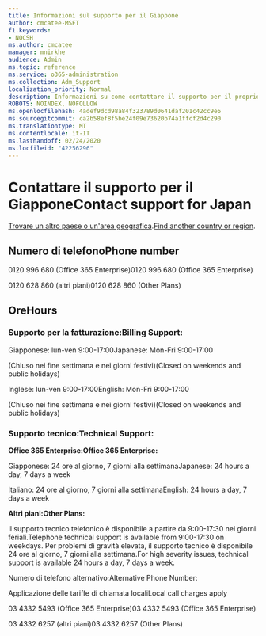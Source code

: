 ```yaml
---
title: Informazioni sul supporto per il Giappone
author: cmcatee-MSFT
f1.keywords:
- NOCSH
ms.author: cmcatee
manager: mnirkhe
audience: Admin
ms.topic: reference
ms.service: o365-administration
ms.collection: Adm_Support
localization_priority: Normal
description: Informazioni su come contattare il supporto per il proprio paese o area geografica.
ROBOTS: NOINDEX, NOFOLLOW
ms.openlocfilehash: 4adef9dcd98a84f323789d0641daf201c42cc9e6
ms.sourcegitcommit: ca2b58ef8f5be24f09e73620b74a1ffcf2d4c290
ms.translationtype: MT
ms.contentlocale: it-IT
ms.lasthandoff: 02/24/2020
ms.locfileid: "42256296"
---
```

# <a name="contact-support-for-japan"></a><span data-ttu-id="ac3d0-103">Contattare il supporto per il Giappone</span><span class="sxs-lookup"><span data-stu-id="ac3d0-103">Contact support for Japan</span></span>

<span data-ttu-id="ac3d0-104">[Trovare un altro paese o un'area geografica](../contact-support-for-business-products.md).</span><span class="sxs-lookup"><span data-stu-id="ac3d0-104">[Find another country or region](../contact-support-for-business-products.md).</span></span>

## <a name="phone-number"></a><span data-ttu-id="ac3d0-105">Numero di telefono</span><span class="sxs-lookup"><span data-stu-id="ac3d0-105">Phone number</span></span>
<span data-ttu-id="ac3d0-106">0120 996 680 (Office 365 Enterprise)</span><span class="sxs-lookup"><span data-stu-id="ac3d0-106">0120 996 680 (Office 365 Enterprise)</span></span>

<span data-ttu-id="ac3d0-107">0120 628 860 (altri piani)</span><span class="sxs-lookup"><span data-stu-id="ac3d0-107">0120 628 860 (Other Plans)</span></span>

## <a name="hours"></a><span data-ttu-id="ac3d0-108">Ore</span><span class="sxs-lookup"><span data-stu-id="ac3d0-108">Hours</span></span>
### <a name="billing-support"></a><span data-ttu-id="ac3d0-109">Supporto per la fatturazione:</span><span class="sxs-lookup"><span data-stu-id="ac3d0-109">Billing Support:</span></span>

<span data-ttu-id="ac3d0-110">Giapponese: lun-ven 9:00-17:00</span><span class="sxs-lookup"><span data-stu-id="ac3d0-110">Japanese: Mon-Fri 9:00-17:00</span></span>

<span data-ttu-id="ac3d0-111">(Chiuso nei fine settimana e nei giorni festivi)</span><span class="sxs-lookup"><span data-stu-id="ac3d0-111">(Closed on weekends and public holidays)</span></span>

<span data-ttu-id="ac3d0-112">Inglese: lun-ven 9:00-17:00</span><span class="sxs-lookup"><span data-stu-id="ac3d0-112">English: Mon-Fri 9:00-17:00</span></span>

<span data-ttu-id="ac3d0-113">(Chiuso nei fine settimana e nei giorni festivi)</span><span class="sxs-lookup"><span data-stu-id="ac3d0-113">(Closed on weekends and public holidays)</span></span>

### <a name="technical-support"></a><span data-ttu-id="ac3d0-114">Supporto tecnico:</span><span class="sxs-lookup"><span data-stu-id="ac3d0-114">Technical Support:</span></span>

<span data-ttu-id="ac3d0-115">**Office 365 Enterprise:**</span><span class="sxs-lookup"><span data-stu-id="ac3d0-115">**Office 365 Enterprise:**</span></span>

<span data-ttu-id="ac3d0-116">Giapponese: 24 ore al giorno, 7 giorni alla settimana</span><span class="sxs-lookup"><span data-stu-id="ac3d0-116">Japanese: 24 hours a day, 7 days a week</span></span>

<span data-ttu-id="ac3d0-117">Italiano: 24 ore al giorno, 7 giorni alla settimana</span><span class="sxs-lookup"><span data-stu-id="ac3d0-117">English: 24 hours a day, 7 days a week</span></span>

<span data-ttu-id="ac3d0-118">**Altri piani:**</span><span class="sxs-lookup"><span data-stu-id="ac3d0-118">**Other Plans:**</span></span>

<span data-ttu-id="ac3d0-119">Il supporto tecnico telefonico è disponibile a partire da 9:00-17:30 nei giorni feriali.</span><span class="sxs-lookup"><span data-stu-id="ac3d0-119">Telephone technical support is available from 9:00-17:30 on weekdays.</span></span> <span data-ttu-id="ac3d0-120">Per problemi di gravità elevata, il supporto tecnico è disponibile 24 ore al giorno, 7 giorni alla settimana.</span><span class="sxs-lookup"><span data-stu-id="ac3d0-120">For high severity issues, technical support is available 24 hours a day, 7 days a week.</span></span>

<span data-ttu-id="ac3d0-121">Numero di telefono alternativo:</span><span class="sxs-lookup"><span data-stu-id="ac3d0-121">Alternative Phone Number:</span></span>

<span data-ttu-id="ac3d0-122">Applicazione delle tariffe di chiamata locali</span><span class="sxs-lookup"><span data-stu-id="ac3d0-122">Local call charges apply</span></span>

<span data-ttu-id="ac3d0-123">03 4332 5493 (Office 365 Enterprise)</span><span class="sxs-lookup"><span data-stu-id="ac3d0-123">03 4332 5493 (Office 365 Enterprise)</span></span>

<span data-ttu-id="ac3d0-124">03 4332 6257 (altri piani)</span><span class="sxs-lookup"><span data-stu-id="ac3d0-124">03 4332 6257 (Other Plans)</span></span>